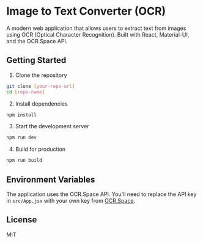# Image to Text Converter (OCR)

A modern web application that allows users to extract text from images using OCR (Optical Character Recognition). Built with React, Material-UI, and the OCR.Space API.

## Getting Started

1. Clone the repository
```bash
git clone [your-repo-url]
cd [repo-name]
```

2. Install dependencies
```bash
npm install
```

3. Start the development server
```bash
npm run dev
```

4. Build for production
```bash
npm run build
```

## Environment Variables

The application uses the OCR.Space API. You'll need to replace the API key in `src/App.jsx` with your own key from [OCR.Space](https://ocr.space/ocrapi).

## License

MIT
